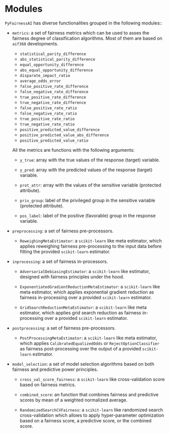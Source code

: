# Modules

`PyFairnessAI` has diverse functionalities grouped in the following modules::

- `metrics`: a set of fairness metrics which can be used to asses the fairness degree of classification algorithms. Most of them are based on `aif360` developments.

   - `statistical_parity_difference`
   - `abs_statistical_parity_difference`
   - `equal_opportunity_difference`
   - `abs_equal_opportunity_difference`
   - `disparate_impact_ratio`
   - `average_odds_error`
   - `false_positive_rate_difference`
   - `false_negative_rate_difference`
   - `true_positive_rate_difference`
   - `true_negative_rate_difference`
   - `false_positive_rate_ratio`
   - `false_negative_rate_ratio`
   - `true_positive_rate_ratio`
   - `true_negative_rate_ratio`
   - `positive_predicted_value_difference`
   - `positive_predicted_value_abs_difference`
   - `positive_predicted_value_ratio`


  All the metrics are functions with the following arguments: 

  - `y_true`: array with the true values of the response (target) variable.

  - `y_pred`: array with the predicted values of the response (target) variable.

  - `prot_attr`: array with the values of the sensitive variable (protected attribute).

  - `priv_group`: label of the privileged group in the sensitive variable (protected attribute).

  - `pos_label`: label of the positive (favorable) group in the response variable.

  
- `preprocessing`: a set of fairness pre-processors.

  - `ReweighingMetaEstimator`: a `scikit-learn` like meta estimator, which applies reweighing fairness pre-processing to the input data before fitting the provided `scikit-learn` estimator.



- `inprocessing`: a set of fairness in-processors.

  - `AdversarialDebiasingEstimator`: a `scikit-learn` like estimator, designed with fairness principles under the hood.

  - `ExponentiatedGradientReductionMetaEstimator`: a `scikit-learn` like meta estimator, which applies exponential gradient reduction as fairness in-processing over a provided `scikit-learn` estimator.

  - `GridSearchReductionMetaEstimator`: a  `scikit-learn` like meta estimator, which applies grid search reduction as fairness in-processing over a provided `scikit-learn` estimator.


- `postprocessing`: a set of fairness pre-processors.

   - `PostProcessingMetaEstimator`: a  `scikit-learn` like meta estimator, which applies `CalibratedEqualizedOdds` or `RejectOptionClassifier` as fairness post-processing over the output of a provided `scikit-learn` estimator.


- `model_selection`: a set of model selection algorithms based on both fairness and predictive power principles.

   - `cross_val_score_fairness`: a `scikit-learn` like cross-validation score based on fairness metrics.

   - `combined_score`: an function that combines fairness and predictive scores by mean of a weighted normalized average.

   - `RandomizedSearchCVFairness`: a `scikit-learn` like randomized search cross-validation which allows to apply hyper-parameter optimization based on a fairness score, a predictive score, or the combined score. 